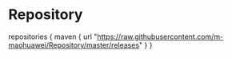 # Repository


repositories {
    maven { url "https://raw.githubusercontent.com/m-maohuawei/Repository/master/releases" }
}
